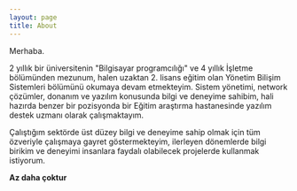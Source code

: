 ```yaml
---
layout: page
title: About
---
```


Merhaba.

2 yıllık bir üniversitenin "Bilgisayar programcılığı" ve 4 yıllık İşletme bölümünden mezunum, halen uzaktan 2. lisans eğitim olan Yönetim Bilişim Sistemleri bölümünü okumaya devam etmekteyim. Sistem yönetimi, network çözümler, donanım ve yazılım konusunda bilgi ve deneyime sahibim, hali hazırda benzer bir pozisyonda bir Eğitim araştırma hastanesinde yazılım destek uzmanı olarak çalışmaktayım. 

Çalıştığım sektörde üst düzey bilgi ve deneyime sahip olmak için tüm özveriyle çalışmaya gayret göstermekteyim, ilerleyen dönemlerde bilgi birikim ve deneyimi insanlara faydalı olabilecek projelerde kullanmak istiyorum.



**Az daha çoktur**
